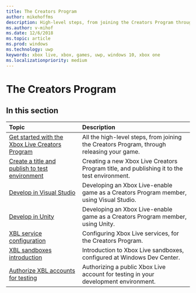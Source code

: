 ```yaml
---
title: The Creators Program
author: mikehoffms
description: High-level steps, from joining the Creators Program through releasing your game.
ms.author: v-mihof
ms.date: 12/6/2018
ms.topic: article
ms.prod: windows
ms.technology: uwp
keywords: xbox live, xbox, games, uwp, windows 10, xbox one
ms.localizationpriority: medium
---
```

# The Creators Program

## In this section

| Topic                                                                                                                                             | Description                                                                                                   |
|:--------------------------------------------------------------------------------------------------------------------------------------------------|:--------------------------------------------------------------------------------------------------------------|
| [Get started with the Xbox Live Creators Program](get-started-with-creators/get-started-with-xbox-live-creators.md) | All the high-level steps, from joining the Creators Program, through releasing your game. |
| [Create a title and publish to test environment](get-started-with-creators/create-and-test-a-new-creators-title.md.md) | Creating a new Xbox Live Creators Program title, and publishing it to the test environment. |
| [Develop in Visual Studio](get-started-with-creators/develop-creators-title-with-visual-studio.md) | Developing an Xbox Live-enable game as a Creators Program member, using Visual Studio. |
| [Develop in Unity](get-started-with-creators/develop-creators-unity.md) | Developing an Xbox Live-enable game as a Creators Program member, using Unity. |
| [XBL service configuration](get-started-with-creators/xbox-live-service-configuration-creators.md) | Configuring Xbox Live services, for the Creators Program. |
| [XBL sandboxes introduction](get-started-with-creators/xbox-live-sandboxes-creators.md) | Introduction to Xbox Live sandboxes, configured at Windows Dev Center. |
| [Authorize XBL accounts for testing](get-started-with-creators/authorize-xbox-live-accounts.md) | Authorizing a public Xbox Live account for testing in your development environment. |
